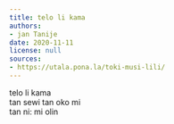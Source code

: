 ```yaml
---
title: telo li kama
authors:
- jan Tanije
date: 2020-11-11
license: null
sources:
- https://utala.pona.la/toki-musi-lili/
---
```


telo li kama  
tan sewi tan oko mi  
tan ni: mi olin